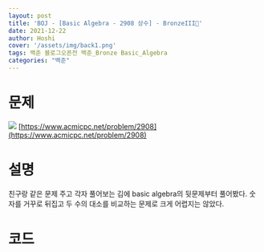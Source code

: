 ```yaml
---
layout: post
title: 'BOJ - [Basic Algebra - 2908 상수] - BronzeIII🥉'
date: 2021-12-22
author: Hoshi
cover: '/assets/img/back1.png'
tags: 백준 블로그오픈전 백준_Bronze Basic_Algebra
categories: "백준"
---
```

# 문제
![]({{site.url}}/assets/img/posts_img/2908.png)
[https://www.acmicpc.net/problem/2908](https://www.acmicpc.net/problem/2908)

# 설명
친구랑 같은 문제 주고 각자 풀어보는 김에 basic algebra의 뒷문제부터 풀어봤다. 숫자를 거꾸로 뒤집고 두 수의 대소를 비교하는 문제로 크게 어렵지는 않았다.

# 코드

```c

```
